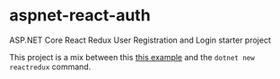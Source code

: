 # aspnet-react-auth

ASP.NET Core React Redux  User Registration and Login starter project

This project is a mix between this [this example](https://github.com/cornflourblue/aspnet-core-react-registration-login-example) and the `dotnet new reactredux` command.